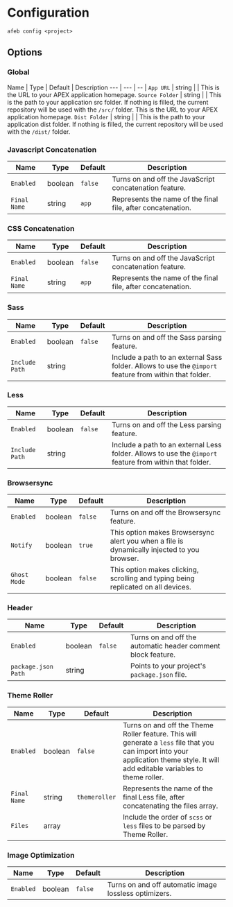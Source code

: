 # Configuration

```
afeb config <project>
```

## Options

### Global

Name | Type | Default | Description
--- | --- | -- |
`App URL` | string | | This is the URL to your APEX application homepage.
`Source Folder` | string | | This is the path to your application src folder. If nothing is filled, the current repository will be used with the `/src/` folder. This is the URL to your APEX application homepage.
`Dist Folder` | string | | This is the path to your application dist folder. If nothing is filled, the current repository will be used with the `/dist/` folder.


### Javascript Concatenation

Name | Type | Default | Description
-- | -- | -- | --
`Enabled` | boolean | `false` | Turns on and off the JavaScript concatenation feature.
`Final Name` | string | `app` | Represents the name of the final file, after concatenation.

### CSS Concatenation

Name | Type | Default | Description
-- | -- | -- | --
`Enabled` | boolean | `false` | Turns on and off the JavaScript concatenation feature.
`Final Name` | string | `app` | Represents the name of the final file, after concatenation.

### Sass

Name | Type | Default | Description
-- | -- | -- | --
`Enabled` | boolean | `false` | Turns on and off the Sass parsing feature.
`Include Path` | string | | Include a path to an external Sass folder. Allows to use the `@import` feature from within that folder.

### Less

Name | Type | Default | Description
-- | -- | -- | --
`Enabled` | boolean | `false` | Turns on and off the Less parsing feature.
`Include Path` | string | | Include a path to an external Less folder. Allows to use the `@import` feature from within that folder.

### Browsersync

Name | Type | Default | Description
-- | -- | -- | --
`Enabled` | boolean | `false` | Turns on and off the Browsersync feature.
`Notify` | boolean | `true` | This option makes Browsersync alert you when a file is dynamically injected to you browser.
`Ghost Mode` | boolean | `false` | This option makes clicking, scrolling and typing being replicated on all devices.

### Header

Name | Type | Default | Description
-- | -- | -- | --
`Enabled` | boolean | `false` | Turns on and off the automatic header comment block feature.
`package.json Path` | string | | Points to your project's `package.json` file.

### Theme Roller

Name | Type | Default | Description
-- | -- | -- | --
`Enabled` | boolean | `false` | Turns on and off the Theme Roller feature. This will generate a `less` file that you can import into your application theme style. It will add editable variables to theme roller.
`Final Name` | string | `themeroller` | Represents the name of the final Less file, after concatenating the files array.
`Files` | array | | Include the order of `scss` or `less` files to be parsed by Theme Roller.

### Image Optimization

Name | Type | Default | Description
-- | -- | -- | --
`Enabled` | boolean | `false` | Turns on and off automatic image lossless optimizers.
